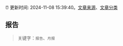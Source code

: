 :alarm_clock: 更新时间: 2024-11-08 15:39:40。[文章来源](/README.md)、[文章分类](/TAGS.md)

## 报告


> 关键字：`报告`、`月报`



